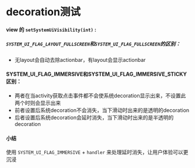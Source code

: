 decoration测试
=====

#### view 的 `setSystemUiVisibility(int)` :
##### `SYSTEM_UI_FLAG_LAYOUT_FULLSCREEN`和`SYSTEM_UI_FLAG_FULLSCREEN`的区别：
 * 无layout会自动去除actionbar，有layout会显示actionbar

#### SYSTEM_UI_FLAG_IMMERSIVE和SYSTEM_UI_FLAG_IMMERSIVE_STICKY区别：

- 两者在当activity获取点击事件都不会使系统decoration显示出来，不设置此两个时则会显示出来
- 前者设置后系统decoration不会消失，当下滑动时出来的是透明的decoration
- 后者设置后系统decoration会延时消失，当下滑动时出来的是半透明的decoration
#### 小结
使用 `SYSTEM_UI_FLAG_IMMERSIVE` + `handler` 来处理延时消失，让用户体验可以更沉浸

[](app\src\main\res\drawable\immersivebefore4_4.jpg)
